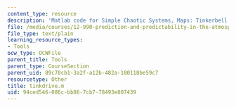```yaml
---
content_type: resource
description: 'Matlab code for Simple Chaotic Systems, Maps: Tinkerbell'
file: /media/courses/12-990-prediction-and-predictability-in-the-atmosphere-and-oceans-spring-2003/94ced546086cbb867cb778493e807439_tinkdrive.m
file_type: text/plain
learning_resource_types:
- Tools
ocw_type: OCWFile
parent_title: Tools
parent_type: CourseSection
parent_uid: 89c78cb1-3a2f-a12b-482a-180118be59c7
resourcetype: Other
title: tinkdrive.m
uid: 94ced546-086c-bb86-7cb7-78493e807439
---
```

